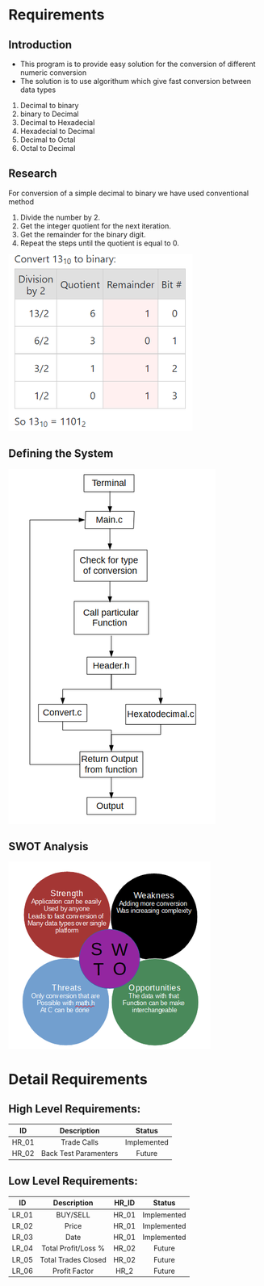 # Requirements

## Introduction
* This program is to provide easy solution for the conversion of different numeric conversion 
* The solution is to use algorithum which give fast conversion between data types
 1. Decimal to binary
 2. binary to Decimal
 3. Decimal to Hexadecial
 4. Hexadecial to Decimal
 5. Decimal to Octal
 6. Octal to Decimal

## Research
 For conversion of a simple decimal to binary we have used conventional method 
  
 1. Divide the number by 2.
 2. Get the integer quotient for the next iteration.
 3. Get the remainder for the binary digit.
 4. Repeat the steps until the quotient is equal to 0.


![](https://github.com/rohantehalyani/302587-Mini-Project/blob/main/1_Requirements/example.PNG)
## Defining the System
![System - Diagram](https://github.com/rohantehalyani/302587-Mini-Project/blob/main/1_Requirements/flowchart.PNG)

## SWOT Analysis
![SWOT - Analysis](https://github.com/rohantehalyani/302587-Mini-Project/blob/main/1_Requirements/swto.PNG)

# Detail Requirements
## High Level Requirements:

| ID | Description | Status |
|:---:|:---:|:---:|
|HR_01|Trade Calls|Implemented|
|HR_02|Back Test Paramenters|Future|

## Low Level Requirements:
| ID | Description | HR_ID | Status |
|:---:|:---:|:---:|:---:|
|LR_01|BUY/SELL|HR_01|Implemented|
|LR_02|Price|HR_01|Implemented|
|LR_03|Date|HR_01|Implemented|
|LR_04|Total Profit/Loss %|HR_02|Future|
|LR_05|Total Trades Closed|HR_02|Future|
|LR_06|Profit Factor|HR_2|Future|
